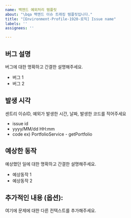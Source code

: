 ```yaml
---
name: 백엔드 예외처리 템플릿
about: "\bqa 백엔드 이슈 트래킹 템플릿입니다."
title: "[Environment-Profile-1920-로직] Issue name"
labels: ''
assignees: ''

---
```


##  버그 설명

버그에 대한 명확하고 간결한 설명해주세요.

- 버그 1
- 버그 2

## 발생 시각

센트리 이슈ID, 예외가 발생한 시간, 날짜, 발생한 코드를 적어주세요

- issue id
- yyyy/MM/dd HH:mm
- code ex) PortfolioService - getPortfolio

## 예상한 동작

예상했던 일에 대한 명확하고 간결한 설명해주세요.

- 예상동작 1
- 예상동작 2

## 추가적인 내용 (옵션):

여기에 문제에 대한 다른 컨텍스트를 추가해주세요.

